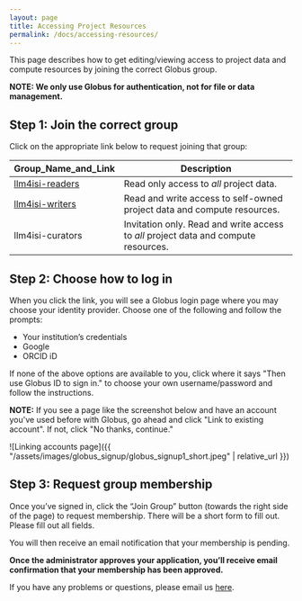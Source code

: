 ```yaml
---
layout: page
title: Accessing Project Resources
permalink: /docs/accessing-resources/
---
```


This page describes how to get editing/viewing access to project data and compute resources by joining the correct
Globus group.

**NOTE: We only use Globus for authentication, not for file or data management.**

## Step 1: Join the correct group

Click on the appropriate link below to request joining that group:

| Group_Name_and_Link                                                                         | Description                                                                         |
|---------------------------------------------------------------------------------------------|-------------------------------------------------------------------------------------|
| [llm4isi-readers](https://app.globus.org/groups/c2def0ae-332c-11ef-8ec4-1df34dfa5fb6/about) | Read only access to _all_ project data.                                             |
| [llm4isi-writers](https://app.globus.org/groups/4906b470-3330-11ef-ad7c-c5e0bfb8d54a/about) | Read and write access to self-owned project data and compute resources.             |
| llm4isi-curators                                                                            | Invitation only. Read and write access to _all_ project data and compute resources. |


## Step 2: Choose how to log in

When you click the link, you will see a Globus login page where you may choose your identity provider. Choose one of the
following and follow the prompts:

* Your institution’s credentials
* Google
* ORCID iD

If none of the above options are available to you, click where it says "Then use Globus ID to sign in." to choose your
own username/password and follow the instructions.

**NOTE:** If you see a page like the screenshot below and have an account you've used before with Globus, go ahead and
click "Link to existing account". If not, click "No thanks, continue."

![Linking accounts page]({{ "/assets/images/globus_signup/globus_signup1_short.jpeg" | relative_url }})

## Step 3: Request group membership

Once you’ve signed in, click the “Join Group” button (towards the right side of the page) to request membership. There
will be a short form to fill out. Please fill out all fields.

You will then receive an email notification that your membership is pending.

**Once the administrator approves your application, you’ll receive email confirmation that your membership has been
approved.**

If you have any problems or questions, please email us [here](https://veilmail.io/isrd-support).



